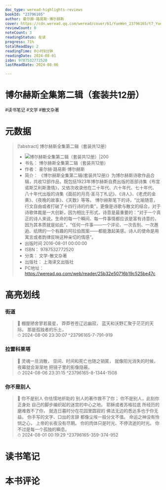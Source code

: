 ```yaml
---
doc_type: weread-highlights-reviews
bookId: "23796165"
author: 豪尔赫·路易斯·博尔赫斯
cover: https://cdn.weread.qq.com/weread/cover/61/YueWen_23796165/t7_YueWen_23796165.jpg
reviewCount: 0
noteCount: 3
readingStatus: 在读
progress: 71%
totalReadDay: 2
readingTime: 0小时8分钟
readingDate: 2024-08-01
isbn: 9787532772520
lastReadDate: 2024-08-06

---
```


# 博尔赫斯全集第二辑（套装共12册）


#读书笔记 #文学 #散文杂著

# 元数据
> [!abstract] 博尔赫斯全集第二辑（套装共12册）
> - ![ 博尔赫斯全集第二辑（套装共12册）|200](https://cdn.weread.qq.com/weread/cover/61/YueWen_23796165/t7_YueWen_23796165.jpg)
> - 书名： 博尔赫斯全集第二辑（套装共12册）
> - 作者： 豪尔赫·路易斯·博尔赫斯
> - 简介： 《博尔赫斯全集第二辑(套装共12册)》为博尔赫斯诗歌作品合辑，共收12部作品，既包括1923年博尔赫斯自费出版的首部诗集《布宜诺斯艾利斯激情》，又依次收录他在二十年代、六十年代、七十年代、八十年代出版的诗集《面前的月亮·圣马丁札记》、《诗人》、《老虎的金黄》、《夜晚的故事》、《天数》等等。
博尔赫斯笔下的诗，“比喻随意，行文自由或者打破了十四行诗的约束”，更像是诗歌与散文的结合，对于诗歌体裁是一大创新，因为相比于形式，诗意是最重要的：“对于一个真正的诗人来说，生命的每一个瞬间、每一件事情都应该是富有诗意的，因为其本质就是如此”，“任何一件事——一个评论、一次告别、一次邂逅、纸牌的一个有趣的阿拉伯图案——都能激起美感。诗人的使命是用寓言或者韵律反映这种亲切的情感”。
> - 出版时间 2016-08-01 00:00:00
> - ISBN： 9787532772520
> - 分类： 文学-散文杂著
> - 出版社： 上海译文出版社
> - PC地址：https://weread.qq.com/web/reader/25b32e50716b19c525be47c

# 高亮划线


### 街道

> 📌 棚屋陋舍寥若晨星，
莽莽苍苍辽远幽寂，
蓝天和沃野汇聚于茫茫的天际。
那是孤独者的乐土，  
> ⏱ 2024-08-06 23:30:07 ^23796165-7-791-919

### 拉雷科莱塔

> 📌 灵魂一旦消散，
空间、时间和死亡也随之销匿，
就像阳光消失的时候，
夜幕就会渐渐地
把镜子里的影像隐蔽。  
> ⏱ 2024-08-06 23:31:15 ^23796165-8-1344-1508

### 你不是别人

> 📌 你不是别人
你怯懦地祈助的
别人的著作救不了你；
你不是别人，此刻你正身处
自己的脚步编织起的迷宫的中心之地。
耶稣或者苏格拉底
所经历的磨难救不了你，
就连日暮时分在花园里圆寂的
佛法无边的悉达多也于你无益。
你手写的文字、口出的言辞
都像尘埃一般分文不值。
命运之神没有怜悯之心，
上帝的长夜没有尽期。
你的肉体只是时光、不停流逝的时光。
你不过是每一个孤独的瞬息。  
> ⏱ 2024-08-01 00:19:29 ^23796165-359-374-952



# 读书笔记




# 本书评论

